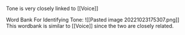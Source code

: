 Tone is very closely linked to [[Voice]]

Word Bank For Identifying Tone:
![[Pasted image 20221023175307.png]]
This wordbank is similar to [[Voice]] since the two are closely related.